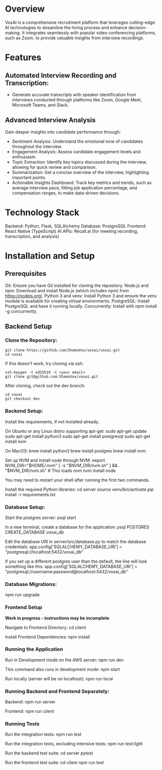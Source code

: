 # Overview
VoxAI is a comprehensive recruitment platform that leverages cutting-edge AI technologies to streamline the hiring process and enhance decision-making. It integrates seamlessly with popular video conferencing platforms, such as Zoom, to provide valuable insights from interview recordings.

# Features
## Automated Interview Recording and Transcription: 
* Generate accurate transcripts with speaker identification from interviews conducted through platforms like Zoom, Google Meet, Microsoft Teams, and Slack. 

## Advanced Interview Analysis
Gain deeper insights into candidate performance through:
* Sentiment Analysis: Understand the emotional tone of candidates throughout the interview.
* Engagement Analysis: Assess candidate engagement levels and enthusiasm.
* Topic Extraction: Identify key topics discussed during the interview, allowing for quick review and comparison.
* Summarization: Get a concise overview of the interview, highlighting important points.
* Actionable Insights Dashboard: Track key metrics and trends, such as average interview pace, fitting job application percentage, and compensation ranges, to make data-driven decisions.

# Technology Stack
Backend: Python, Flask, SQLAlchemy
Database: PostgreSQL
Frontend: React Native (TypeScript)
AI APIs: Recall.ai (for meeting recording, transcription, and analysis)

# Installation and Setup

## Prerequisites
Git: Ensure you have Git installed for cloning the repository.
Node.js and npm: Download and install Node.js (which includes npm) from https://nodejs.org/.
Python 3 and venv: Install Python 3 and ensure the venv module is available for creating virtual environments.
PostgreSQL: Install PostgreSQL and have it running locally.
Concurrently: Install with npm install -g concurrently.

## Backend Setup

### Clone the Repository:
    git clone https://github.com/ShamaVox/voxai/voxai.git
    cd voxai

If this doesn't work, try cloning via ssh:

    ssh-keygen -t ed25519 -C <your email>
    git clone git@github.com:ShamaVox/voxai.git   

After cloning, check out the dev branch:

    cd voxai    
    git checkout dev

### Backend Setup:

Install the requirements, if not installed already. 

On Ubuntu or any Linux distro supporting apt-get:
    sudo apt-get update
    sudo apt-get install python3
    sudo apt-get install postgresql
    sudo apt-get install nvm

On MacOS: 
    brew install python3
    brew install postgres
    brew install nvm

Set up NVM and install node through NVM:
    export NVM_DIR="$HOME/.nvm"
    [ -s "$NVM_DIR/nvm.sh" ] && \. "$NVM_DIR/nvm.sh"  # This loads nvm
    nvm install node

You may need to restart your shell after running the first two commands. 

Install the required Python libraries:
    cd server
    source venv/bin/activate
    pip install -r requirements.txt

### Database Setup:

Start the postgres server:
    psql start

In a new terminal, create a database for the application:
    psql POSTGRES
    CREATE_DATABASE voxai_db

Edit the database URI in server/src/database.py to match the database credentials:
    app.config['SQLALCHEMY_DATABASE_URI'] = "postgresql://localhost:5432/voxai_db"

If you set up a different postgres user than the default, the line will look something like this:
    app.config['SQLALCHEMY_DATABASE_URI'] = "postgresql://username:password@localhost:5432/voxai_db"

### Database Migrations:
   npm run upgrade

### Frontend Setup
**Work in progress - instructions may be incomplete**

Navigate to Frontend Directory:
    cd client

Install Frontend Dependencies:
    npm install

### Running the Application
Run in Development mode on the AWS server:
    npm run dev

This command also runs in development mode:
    npm start

Run locally (server will be on localhost):
    npm run local 

### Running Backend and Frontend Separately:
Backend:
    npm run server

Frontend:
    npm run client

### Running Tests
Run the integration tests:
    npm run test

Run the integration tests, excluding intensive tests:
    npm run test:light

Run the backend test suite:
    cd server
    pytest

Run the frontend test suite:
    cd client
    npm run test